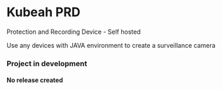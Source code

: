 # Kubeah PRD
Protection and Recording Device - Self hosted

Use any devices with JAVA environment to create a surveillance camera

<h3><b>Project in development</b></h3>
<h4>No release created</h4>
